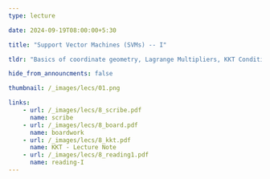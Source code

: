 ```yaml
---
type: lecture

date: 2024-09-19T08:00:00+5:30

title: "Support Vector Machines (SVMs) -- I"

tldr: "Basics of coordinate geometry, Lagrange Multipliers, KKT Conditions"

hide_from_announcments: false

thumbnail: /_images/lecs/01.png

links: 
    - url: /_images/lecs/8_scribe.pdf
      name: scribe
    - url: /_images/lecs/8_board.pdf
      name: boardwork
    - url: /_images/lecs/8_kkt.pdf
      name: KKT - Lecture Note
    - url: /_images/lecs/8_reading1.pdf
      name: reading-I
---
```

